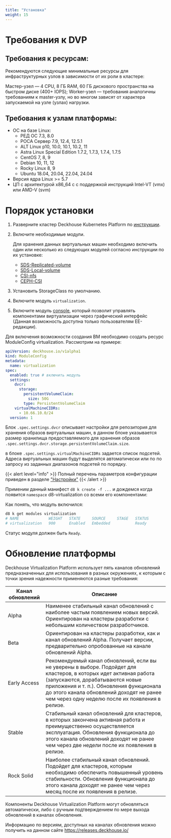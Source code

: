 ```yaml
---
title: "Установка"
weight: 15
---
```


# Требования к DVP

## Требования к ресурсам:

Рекомендуются следующие минимальные ресурсы для инфраструктурных узлов в зависимости от их роли в кластере:

Мастер-узел — 4 CPU, 8 ГБ RAM, 60 ГБ дискового пространства на быстром диске (400+ IOPS);
Worker-узел — требования аналогичны требованиям к master-узлу, но во многом зависят от характера запускаемой на узле (узлах) нагрузки.

## Требования к узлам платформы:

- ОС на базе Linux:
  - РЕД ОС 7.3, 8.0
  - РОСА Сервер 7.9, 12.4, 12.5.1
  - ALT Linux p10, 10.0, 10.1, 10.2, 11
  - Astra Linux Special Edition 1.7.2, 1.7.3, 1.7.4, 1.7.5
  - CentOS 7, 8, 9
  - Debian 10, 11, 12
  - Rocky Linux 8, 9
  - Ubuntu 18.04, 20.04, 22.04, 24.04
- Версия ядра Linux >= 5.7
- ЦП с архитектурой x86_64 c с поддержкой инструкций Intel-VT (vmx) или AMD-V (svm)

# Порядок установки

1. Разверните кластер Deckhouse Kubernetes Platform по [инструкции](https://deckhouse.ru/gs/#%D0%B4%D1%80%D1%83%D0%B3%D0%B8%D0%B5-%D0%B2%D0%B0%D1%80%D0%B8%D0%B0%D0%BD%D1%82%D1%8B).

2. Включите необходимые модули.

   Для хранения данных виртуальных машин необходимо включить один или несколько из следующих модулей согласно инструкции по их установке:

   - [SDS-Replicated-volume](https://deckhouse.ru/modules/sds-replicated-volume/stable/)
   - [SDS-Local-volume](https://deckhouse.ru/modules/sds-local-volume/stable/)
   - [CSI-nfs](https://deckhouse.ru/modules/csi-nfs/stable/)
   - [CEPH-CSI](/documentation/v1/modules/031-ceph-csi/)

3. Установить StorageClass по умолчанию.
4. Включите модуль `virtualization`.
5. Включите модуль [console](https://deckhouse.ru/modules/console/stable/), который позволит управлять компонентами виртуализации через графический интерфейс (Данная возможность доступна только пользователям EE-редакции).

Для включения возможности создания ВМ необходимо создать ресурс ModuleConfig virtualization.
Рассмотрим на примере:

```yaml
apiVersion: deckhouse.io/v1alpha1
kind: ModuleConfig
metadata:
  name: virtualization
spec:
  enabled: true # включить модуль
  settings:
    dvcr:
      storage:
        persistentVolumeClaim:
          size: 50G
        type: PersistentVolumeClaim
    virtualMachineCIDRs:
      - 10.66.10.0/24
  version: 1
```

Блок `.spec.settings.dvcr` описывает настройки для репозитория для хранения образов виртуальных машин, в данном блоке указывается размер хранилища предоставляемого для хранения образов `.spec.settings.dvcr.storage.persistentVolumeClaim.size`.

в блоке `.spec.settings.virtualMachineCIDRs` задается список подсетей. Адреса виртуальных машин будут выделятся автоматически или по по запросу из заданных диапазонов подсетей по порядку.

{{< alert level="info" >}}
Полный перечень параметров конфигурации приведен в разделе ["Настройки"](./configuration.html)
{{< /alert >}}

Применим данный манифест `d8 k create -f ...` и дождемся когда появится `namespace` d8-virtualization со всеми его компонентами:

Как понять, что модуль включился:

```bash
d8 k get modules virtualization
# NAME             WEIGHT   STATE     SOURCE     STAGE   STATUS
# virtualization   900      Enabled   Embedded           Ready
```

Статус модуля должен быть `Ready`.


# Обновление платформы

Deckhouse Virtualization Platform использует пять каналов обновлений предназначенных для использования в разных окружениях, к которым с точки зрения надежности применяются разные требования:

| Канал обновлений | Описание                                                                                                                                                                                                                                                                                          |
| ---------------- | ------------------------------------------------------------------------------------------------------------------------------------------------------------------------------------------------------------------------------------------------------------------------------------------------- |
| Alpha            | Наименее стабильный канал обновлений с наиболее частым появлением новых версий. Ориентирован на кластеры разработки с небольшим количеством разработчиков.                                                                                                                                        |
| Beta             | Ориентирован на кластеры разработки, как и канал обновлений Alpha. Получает версии, предварительно опробованные на канале обновлений Alpha.                                                                                                                                                       |
| Early Access     | Рекомендуемый канал обновлений, если вы не уверены в выборе. Подойдет для кластеров, в которых идет активная работа (запускаются, дорабатываются новые приложения и т. п.). Обновления функционала до этого канала обновлений доходят не ранее чем через одну неделю после их появления в релизе. |
| Stable           | Стабильный канал обновлений для кластеров, в которых закончена активная работа и преимущественно осуществляется эксплуатация. Обновления функционала до этого канала обновлений доходят не ранее чем через две недели после их появления в релизе.                                                |
| Rock Solid       | Наиболее стабильный канал обновлений. Подойдет для кластеров, которым необходимо обеспечить повышенный уровень стабильности. Обновления функционала до этого канала доходят не ранее чем через месяц после их появления в релизе.                                                                 |

Компоненты Deckhouse Virtualization Platform могут обновляться автоматически, либо с ручным подтверждением по мере выхода обновлений в каналах обновления.

Информацию по версиям, доступных на каналах обновления можно получить на данном сайте https://releases.deckhouse.io/

